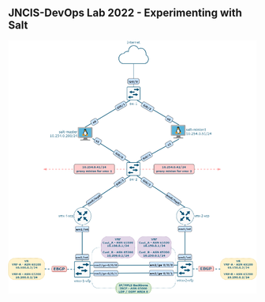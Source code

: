 ## JNCIS-DevOps Lab 2022 - Experimenting with Salt

<img src="jncis-devops-lab.png" title="JNCIS-DevOps Lab 2022">
